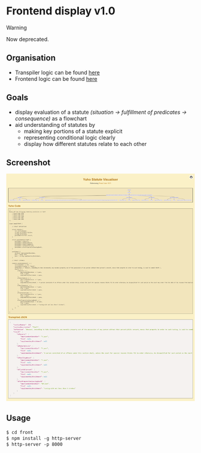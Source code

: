 # Frontend display v1.0

> [!WARNING]
> Now deprecated.

## Organisation

* Transpiler logic can be found [here](src)
* Frontend logic can be found [here](front)

## Goals

* display evaluation of a statute *(situation -> fulfillment of predicates -> consequence)* as a flowchart
* aid understanding of statutes by
  * making key portions of a statute explicit
  * representing conditional logic clearly
  * display how different statutes relate to each other

## Screenshot

![](asset/screenshot1.png)

## Usage

```console
$ cd front
$ npm install -g http-server
$ http-server -p 8000
```
